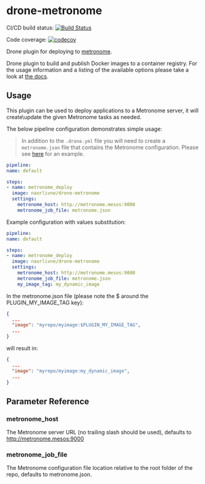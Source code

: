 # drone-metronome

CI/CD build status: [![Build Status](https://cloud.drone.io/api/badges/naorlivne/drone-metronome/status.svg)](https://cloud.drone.io/naorlivne/drone-metronome)

Code coverage: [![codecov](https://codecov.io/gh/naorlivne/drone-metronome/branch/master/graph/badge.svg)](https://codecov.io/gh/naorlivne/drone-metronome)

Drone plugin for deploying to [metronome](https://dcos.github.io/metronome/).

Drone plugin to build and publish Docker images to a container registry. For the usage information and a listing of the available options please take a look at [the docs](http://plugins.drone.io/drone-plugins/drone-docker/).

## Usage

This plugin can be used to deploy applications to a Metronome server, it will create\update the given Metronome tasks as needed.

The below pipeline configuration demonstrates simple usage:

> In addition to the `.drone.yml` file you will need to create a `metronome.json` file that contains the Metronome configuration. Please see [here](test/test_files/metronome.json) for an example. 

```yaml
pipeline:
name: default

steps:
- name: metronome_deploy
  image: naorlivne/drone-metronome
  settings:
    metronome_host: http://metronome.mesos:9000
    metronome_job_file: metronome.json
```

Example configuration with values substitution:
```yaml
pipeline:
name: default

steps:
- name: metronome_deploy
  image: naorlivne/drone-metronome
  settings:
    metronome_host: http://metronome.mesos:9000
    metronome_job_file: metronome.json
    my_image_tag: my_dynamic_image
```

In the metronome.json file (please note the $ around the PLUGIN_MY_IMAGE_TAG key):

```json
{
  ...
  "image": "myrepo/myimage:$PLUGIN_MY_IMAGE_TAG",
  ...
}
```

will result in:

```json
{
  ...
  "image": "myrepo/myimage:my_dynamic_image",
  ...
}
```

## Parameter Reference

### metronome_host

The Metronome server URL (no trailing slash should be used), defaults to http://metronome.mesos:9000

### metronome_job_file

The Metronome configuration file location relative to the root folder of the repo, defaults to metronome.json.
